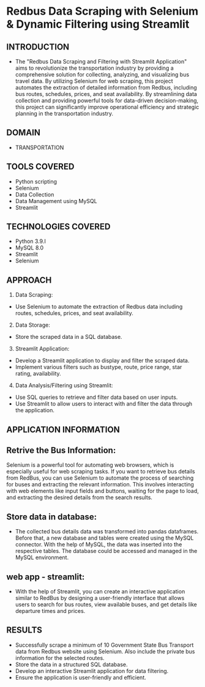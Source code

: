  # Redbus Data Scraping with Selenium & Dynamic Filtering using Streamlit
 ## INTRODUCTION
* The "Redbus Data Scraping and Filtering with Streamlit Application" aims to revolutionize the transportation industry by providing a comprehensive solution for collecting, analyzing, and visualizing bus travel data. By utilizing Selenium for web scraping, this project automates the extraction of detailed information from Redbus, including bus routes, schedules, prices, and seat availability. By streamlining data collection and providing powerful tools for data-driven decision-making, this project can significantly improve operational efficiency and strategic planning in the transportation industry.

## DOMAIN
* TRANSPORTATION

## TOOLS COVERED
* Python scripting
* Selenium
* Data Collection
* Data Management using MySQL
* Streamlit
  
## TECHNOLOGIES COVERED
* Python 3.9.I
* MySQL 8.0
* Streamlit
* Selenium

## APPROACH
1. Data Scraping:
  * Use Selenium to automate the extraction of Redbus data including routes, schedules, prices, and seat availability.
2. Data Storage:
  * Store the scraped data in a SQL database.
3. Streamlit Application:
  * Develop a Streamlit application to display and filter the scraped data.
  * Implement various filters such as bustype, route, price range, star rating, availability.
4. Data Analysis/Filtering using Streamlit:
  * Use SQL queries to retrieve and filter data based on user inputs.
  * Use Streamlit to allow users to interact with and filter the data through the application.


## APPLICATION INFORMATION

## Retrive the Bus Information:
  Selenium is a powerful tool for automating web browsers, which is especially useful for web scraping tasks. If you want to retrieve bus details from RedBus, you can use Selenium to automate the process of searching for buses and extracting the relevant information. This involves interacting with web elements like input fields and buttons, waiting for the page to load, and extracting the desired details from the search results.

 ## Store data in database:
   * The collected bus details data was transformed into pandas dataframes. Before that, a new database and tables were created using the MySQL connector. With the help of MySQL, the data was inserted into the respective tables. The database could be accessed and managed in the MySQL environment.

## web app - streamlit:
   * With the help of Streamlit, you can create an interactive application similar to RedBus by designing a user-friendly interface that allows users to search for bus routes, view available buses, and get details like departure times and prices.

## RESULTS
* Successfully scrape a minimum of 10 Government State Bus Transport data from Redbus website using Selenium. Also include the private bus information for the selected routes.
* Store the data in a structured SQL database.
* Develop an interactive Streamlit application for data filtering.
* Ensure the application is user-friendly and efficient.




 
     

                                
    
